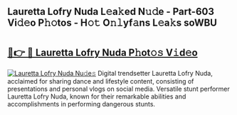 ## Lauretta Lofry Nuda L𝚎a𝚔ed N𝚞𝚍e - Part-603 Vi𝚍𝚎o P𝚑𝚘tos - H𝚘𝚝 O𝚗𝚕yf𝚊ns L𝚎a𝚔s soWBU

# <h2><a href="http://kf4fa8.oniu.top/?m=Lauretta+Lofry+Nuda">🔗👉 🔴 Lauretta Lofry Nuda P𝚑ot𝚘𝚜 V𝚒d𝚎o</a></h2>

[![Lauretta Lofry Nuda Nu𝚍e𝚜](https://i.imgur.com/0qMVB7G.gif)](http://kf4fa8.oniu.top/?m=Lauretta+Lofry+Nuda)
Digital trendsetter Lauretta Lofry Nuda, acclaimed for sharing dance and lifestyle content, consisting of presentations and personal vlogs on social media. Versatile stunt performer Lauretta Lofry Nuda, known for their remarkable abilities and accomplishments in performing dangerous stunts.  
